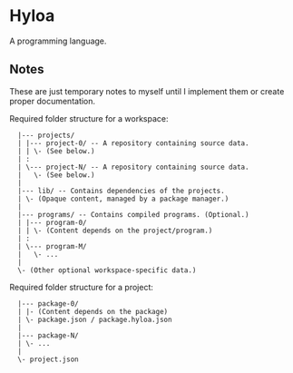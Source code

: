 # Hyloa
A programming language.

## Notes
These are just temporary notes to myself until I implement them
or create proper documentation.

Required folder structure for a workspace:

```
  |--- projects/
  | |--- project-0/ -- A repository containing source data.
  | | \- (See below.)
  | :
  | \--- project-N/ -- A repository containing source data.
  |   \- (See below.)
  |
  |--- lib/ -- Contains dependencies of the projects.
  | \- (Opaque content, managed by a package manager.)
  |
  |--- programs/ -- Contains compiled programs. (Optional.)
  | |--- program-0/
  | | \- (Content depends on the project/program.)
  | :
  | \--- program-M/
  |   \- ...
  |
  \- (Other optional workspace-specific data.)
```

Required folder structure for a project:

```
  |--- package-0/
  | |- (Content depends on the package)
  | \- package.json / package.hyloa.json
  |
  |--- package-N/
  | \- ...
  |
  \- project.json
```
